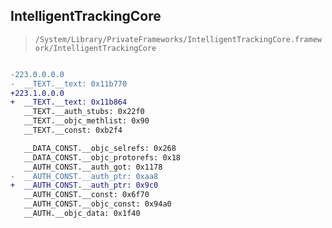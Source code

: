 ## IntelligentTrackingCore

> `/System/Library/PrivateFrameworks/IntelligentTrackingCore.framework/IntelligentTrackingCore`

```diff

-223.0.0.0.0
-  __TEXT.__text: 0x11b770
+223.1.0.0.0
+  __TEXT.__text: 0x11b864
   __TEXT.__auth_stubs: 0x22f0
   __TEXT.__objc_methlist: 0x90
   __TEXT.__const: 0xb2f4

   __DATA_CONST.__objc_selrefs: 0x268
   __DATA_CONST.__objc_protorefs: 0x18
   __AUTH_CONST.__auth_got: 0x1178
-  __AUTH_CONST.__auth_ptr: 0xaa8
+  __AUTH_CONST.__auth_ptr: 0x9c0
   __AUTH_CONST.__const: 0x6f70
   __AUTH_CONST.__objc_const: 0x94a0
   __AUTH.__objc_data: 0x1f40

```
